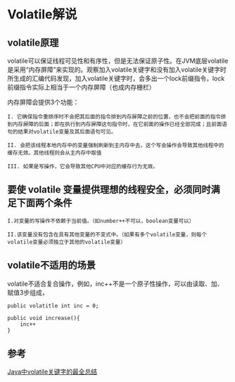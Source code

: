 # Volatile解说

## volatile原理
volatile可以保证线程可见性和有序性，但是无法保证原子性。在JVM底层volatile是采用“内存屏障”来实现的。观察加入volatile关键字和没有加入volatile关键字时所生成的汇编代码发现，加入volatile关键字时，会多出一个lock前缀指令，lock前缀指令实际上相当于一个内存屏障（也成内存栅栏）

内存屏障会提供3个功能：

    I. 它确保指令重排序时不会把其后面的指令排到内存屏障之前的位置，也不会把前面的指令排到内存屏障的后面；即在执行到内存屏障这句指令时，在它前面的操作已经全部完成；且前面语句的结果对volatile变量及其后面语句可见。

    II. 会把该线程本地内存中的变量强制刷新到主内存中去，这个写会操作会导致其他线程中的缓存无效。其他线程则会从主内存中取值

    III. 如果是写操作，它会导致其他CPU中对应的缓存行为无效。

## 要使 volatile 变量提供理想的线程安全，必须同时满足下面两个条件

    I.对变量的写操作不依赖于当前值。（如number++不可以，boolean变量可以）

    II.该变量没有包含在具有其他变量的不变式中。（如果有多个volatile变量，则每个volatile变量必须独立于其他的volatile变量）

## volatile不适用的场景
volatile不适合复合操作，例如，inc++不是一个原子性操作，可以由读取、加、赋值3步组成，
```
public volatitle int inc = 0;

public void increase(){
    inc++
}
```

## 参考
[Java中volatile关键字的最全总结](https://blog.csdn.net/u012723673/article/details/80682208)

